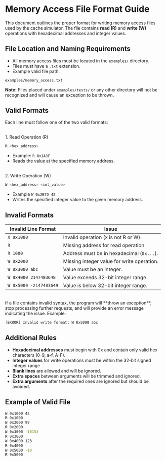 # Memory Access File Format Guide

This document outlines the proper format for writing memory access files used by the cache simulator. The file contains **read (R)** and **write (W)** operations with hexadecimal addresses and integer values.

## File Location and Naming Requirements
- All memory access files must be located in the `examples/` directory.
- Files must have a `.txt` extension.
- Example valid file path:
```bash
examples/memory_access.txt
```
**Note:** Files placed under `examples/tests/` or any other directory will not be recognized and will cause an exception to be thrown.

## Valid Formats
Each line must follow one of the two valid formats:

<br>
1. Read Operation (R)

```bash
R <hex_address>
```
- Example: `R 0x1A3F`
- Reads the value at the specified memory address.

<br>
2. Write Operation (W)

```bash
W <hex_address> <int_value>
```
- Example `W 0x2B7D 42`
- Writes the specified integer value to the given memory address.

## Invalid Formats

| Invalid Line Format | Issue |
| -------- | ------- |
| `X 0x1000` | Invalid operation (`X` is not R or W). |
| `R` | Missing address for read operation. |
| `R 1000` | Address must be in hexadecimal (`0x...`). |
| `W 0x2000` | Missing integer value for write operation. |
| `W 0x3000 abc` | Value must be an integer. |
| `W 0x4000 2147483648` | Value exceeds 32-bit integer range. |
| `W 0x5000 -2147483649` | Value is below 32-bit integer range. |

<br>
If a file contains invalid syntax, the program will **throw an exception**, stop processing further requests, and will provide an error message indicating the issue. Example:

```bash
[ERROR] Invalid write format: W 0x5000 abc
```

## Additional Rules
- **Hexadecimal addresses** must begin with 0x and contain only valid hex characters (0-9, a-f, A-F).
- **Integer values** for write operations must be within the 32-bit signed integer range
- **Blank lines** are allowed and will be ignored.
- **Extra spaces** between arguments will be trimmed and ignored.
- **Extra arguments** after the required ones are ignored but should be avoided.

## Example of Valid File

```bash
W 0x1000 42
R 0x1000
W 0x2000 99
R 0x2000
W 0x3000 -10153
R 0x3000
W 0x4000 123
R 0x4000
W 0x5000 -10
R 0x5000
```